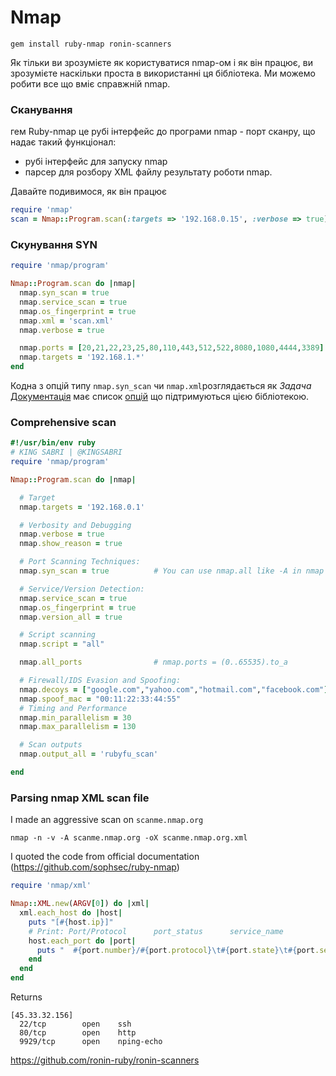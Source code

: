 # Nmap

```
gem install ruby-nmap ronin-scanners
```
Як тільки ви зрозумієте як користуватися nmap-ом і як він працює, ви зрозумієте наскільки проста в використанні ця бібліотека. Ми можемо робити все що вміє справжній nmap.


### Сканування
гем Ruby-nmap це рубі інтерфейс до програми nmap - порт сканру, що надає такий функціонал:

* рубі інтерфейс для запуску nmap
* парсер для розбору XML файлу результату роботи nmap.

Давайте подивимося, як він працює

```ruby
require 'nmap'
scan = Nmap::Program.scan(:targets => '192.168.0.15', :verbose => true)
```
### Скунування SYN

```ruby
require 'nmap/program'

Nmap::Program.scan do |nmap|
  nmap.syn_scan = true
  nmap.service_scan = true
  nmap.os_fingerprint = true
  nmap.xml = 'scan.xml'
  nmap.verbose = true

  nmap.ports = [20,21,22,23,25,80,110,443,512,522,8080,1080,4444,3389]
  nmap.targets = '192.168.1.*'
end
```

Кодна з опцій типу  `nmap.syn_scan` чи `nmap.xml`розглядається як *Задача*  [Документація](http://www.rubydoc.info/gems/ruby-nmap/frames "Official doc") має список [опцій](http://www.rubydoc.info/gems/ruby-nmap/Nmap/Task) що підтримуються цією бібліотекою.



### Comprehensive scan

```ruby
#!/usr/bin/env ruby
# KING SABRI | @KINGSABRI
require 'nmap/program'

Nmap::Program.scan do |nmap|

  # Target
  nmap.targets = '192.168.0.1'

  # Verbosity and Debugging
  nmap.verbose = true
  nmap.show_reason = true

  # Port Scanning Techniques:
  nmap.syn_scan = true          # You can use nmap.all like -A in nmap

  # Service/Version Detection:
  nmap.service_scan = true
  nmap.os_fingerprint = true
  nmap.version_all = true

  # Script scanning
  nmap.script = "all"

  nmap.all_ports                # nmap.ports = (0..65535).to_a

  # Firewall/IDS Evasion and Spoofing:
  nmap.decoys = ["google.com","yahoo.com","hotmail.com","facebook.com"]
  nmap.spoof_mac = "00:11:22:33:44:55"
  # Timing and Performance
  nmap.min_parallelism = 30
  nmap.max_parallelism = 130

  # Scan outputs
  nmap.output_all = 'rubyfu_scan'

end
```

### Parsing nmap XML scan file
I made an aggressive scan on `scanme.nmap.org`
```
nmap -n -v -A scanme.nmap.org -oX scanme.nmap.org.xml
```

I quoted the code from official documentation (https://github.com/sophsec/ruby-nmap)

```ruby
require 'nmap/xml'

Nmap::XML.new(ARGV[0]) do |xml|
  xml.each_host do |host|
    puts "[#{host.ip}]"
    # Print: Port/Protocol      port_status      service_name
    host.each_port do |port|
      puts "  #{port.number}/#{port.protocol}\t#{port.state}\t#{port.service}"
    end
  end
end
```

Returns
```
[45.33.32.156]
  22/tcp        open    ssh
  80/tcp        open    http
  9929/tcp      open    nping-echo
```



https://github.com/ronin-ruby/ronin-scanners






<br><br><br>
---













